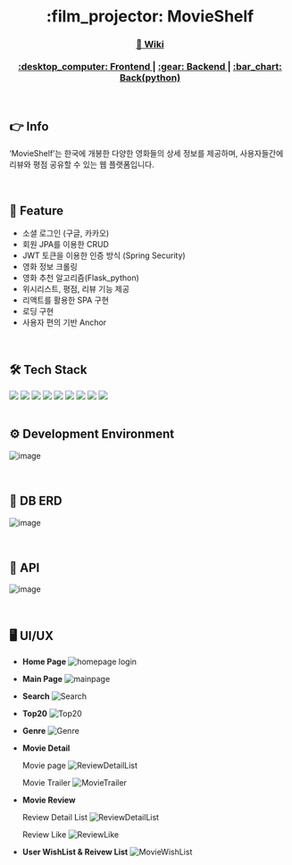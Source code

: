 <div align="center">
  <h1> :film_projector: MovieShelf </h1>
  <h3>
    <a href="https://sshinmj.notion.site/MovieShelf-1416ffabb6d9441ca07bd4ca881f3420">
      📖 Wiki
    </a>
    <br><br>
    <a href="https://github.com/ThreeBlackShirts/MovieShelf_front">
      :desktop_computer: Frontend
    </a>
    <span> | </span>
    <a href="https://github.com/ThreeBlackShirts/MovieShelf_back">
      :gear: Backend
    </a>
    <span> | </span>
    <a href="https://github.com/ThreeBlackShirts/MovieShelf_back_python">
      :bar_chart: Back(python)
    </a>
  </h3>
</div>

<br>

## :point_right: Info
‘MovieShelf’는 한국에 개봉한 다양한 영화들의 상세 정보를 제공하며, 사용자들간에 리뷰와 평점 공유할 수 있는 웹 플랫폼입니다.

<br>

## :pushpin: Feature
- 소셜 로그인 (구글, 카카오)
- 회원 JPA를 이용한 CRUD
- JWT 토큰을 이용한 인증 방식 (Spring Security)
- 영화 정보 크롤링
- 영화 추천 알고리즘(Flask_python)
- 위시리스트, 평점, 리뷰 기능 제공
- 리액트를 활용한 SPA 구현
- 로딩 구현
- 사용자 편의 기반 Anchor

<br>

## :hammer_and_wrench: Tech Stack
<div>
<img src="https://img.shields.io/badge/JAVA-007396?style=flat-square&logo=JAVA&logoColor=white" />
<img src="https://img.shields.io/badge/SpringBoot-6DB33F?style=flat-square&logo=SpringBoot&logoColor=white" />
<img src="https://img.shields.io/badge/Spring Security-6DB33F?style=flat-square&logo=Spring Security&logoColor=white" /> 
<img src="https://img.shields.io/badge/JPA-071D49?style=flat-square&logo=JPA&logoColor=white" />
<img src="https://img.shields.io/badge/Maven-C71A36?style=flat-square&logo=Maven&logoColor=white" />
<img src="https://img.shields.io/badge/Lombok-02303A?style=flat-square&logo=Lombok&logoColor=white" /> 
<img src="https://img.shields.io/badge/Swagger-85EA2D?style=flat-square&logo=Swagger&logoColor=white" />
<img src="https://img.shields.io/badge/Oracle-F80000?style=flat-square&logo=Oracle&logoColor=white" />
<img src="https://img.shields.io/badge/Tomcat-F8DC75?style=flat-square&logo=Apachetomcat&logoColor=white" />
</div>

<br>

## :gear: Development Environment
![image](https://user-images.githubusercontent.com/82142527/207829593-9b78dfb6-2f1a-48ac-95d6-8ceb0d76a265.png)

<br>

## :open_file_folder: DB ERD
![image](https://user-images.githubusercontent.com/82142527/207829666-09fae42e-6b04-4284-af7a-9897b5cd140e.png)

<br>

##  :trident: API
![image](https://user-images.githubusercontent.com/82142527/207829745-741da0f4-0c29-4a5e-ba8e-bcb0b9d480e5.png)

<br>

##  :desktop_computer: UI/UX
- **Home Page**
![homepage login](https://user-images.githubusercontent.com/82142527/207830111-16f9bd01-ce59-4bb5-9ac7-37cb44980364.gif)  
    
- **Main Page**
![mainpage](https://user-images.githubusercontent.com/82142527/207830156-da6f03df-c800-4e69-8f1d-702ca0b9d2dc.gif)  
    
- **Search**
![Search](https://user-images.githubusercontent.com/82142527/207830196-d6fc4180-0a7c-4bfd-bc53-f3a47aa0610f.gif)  
    
- **Top20**
![Top20](https://user-images.githubusercontent.com/82142527/207830252-d30ff5a9-3a36-493e-8f19-7dde1f2d237b.gif)  
    
- **Genre**
![Genre](https://user-images.githubusercontent.com/82142527/207830285-d6a869a4-5715-4fe6-9497-8b0b65be44c9.gif)  
    
- **Movie Detail**

    Movie page
    ![ReviewDetailList](https://user-images.githubusercontent.com/82142527/207830387-34de2829-7ed5-460e-9014-b8eaff7e46dd.gif)  
    
    Movie Trailer
    ![MovieTrailer](https://user-images.githubusercontent.com/82142527/207830343-bcfd66ff-9a0d-4b83-9942-b8482b4552cf.gif)  
    
- **Movie Review**

    Review Detail List
    ![ReviewDetailList](https://user-images.githubusercontent.com/82142527/207830458-353e46a7-4243-489d-9840-7d5d98eb6c4e.gif)  
    
    Review Like
    ![ReviewLike](https://user-images.githubusercontent.com/82142527/207830514-7336f0e7-ad38-4a80-a111-4e0e3062b2bb.gif)  
    
- **User WishList & Reivew List**
    ![MovieWishList](https://user-images.githubusercontent.com/82142527/207830588-38e3a01e-4147-49c3-8553-6d0e019236a2.gif)

